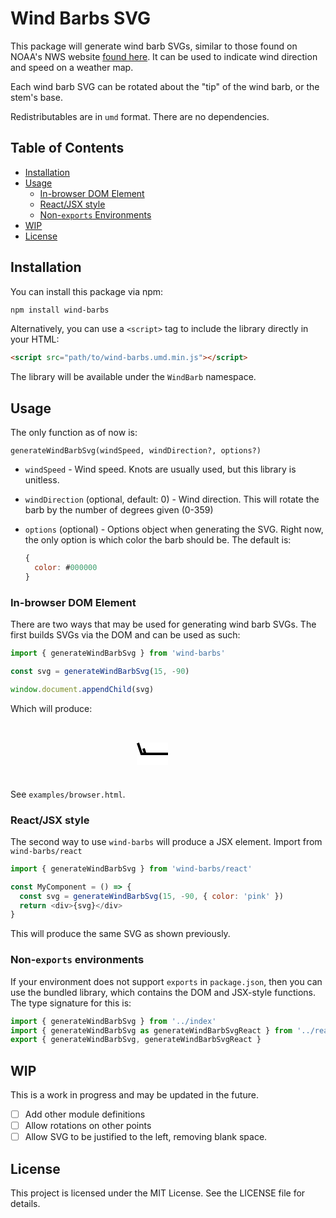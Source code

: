 # Wind Barbs SVG

This package will generate wind barb SVGs, similar to those found
on NOAA's NWS website [found here](https://www.weather.gov/hfo/windbarbinfo). It can be used to indicate wind direction and speed on a weather map.

Each wind barb SVG can be rotated about the "tip" of the wind barb, or the stem's base.

Redistributables are in `umd` format. There are no dependencies.

## Table of Contents

- [Installation](#installation)
- [Usage](#usage)
  - [In-browser DOM Element](#in-browser-dom-element)
  - [React/JSX style](#reactjsx-style)
  - [Non-`exports` Environments](#non-exports-environments)
- [WIP](#wip)
- [License](#license)

## Installation

You can install this package via npm:

```bash
npm install wind-barbs
```

Alternatively, you can use a `<script>` tag to include the library directly in your HTML:

```html
<script src="path/to/wind-barbs.umd.min.js"></script>
```

The library will be available under the `WindBarb` namespace.

## Usage

The only function as of now is:

`generateWindBarbSvg(windSpeed, windDirection?, options?)`

- `windSpeed` - Wind speed. Knots are usually used, but this library is unitless.
- `windDirection` (optional, default: 0) - Wind direction. This will rotate the barb by the number of degrees given (0-359)
- `options` (optional) - Options object when generating the SVG. Right now, the only option is which color the barb should be. The default is:

  ```javascript
  {
    color: #000000
  }
  ```

### In-browser DOM Element

There are two ways that may be used for generating wind barb SVGs. The first builds SVGs via the DOM and can be used as such:

```javascript
import { generateWindBarbSvg } from 'wind-barbs'

const svg = generateWindBarbSvg(15, -90)

window.document.appendChild(svg)
```

Which will produce:

<div style="display:flex;justify-content:center;margin-bottom:4em;">
<svg viewBox="0 0 18 25" xmlns="http://www.w3.org/2000/svg" style="transform: rotate(-90deg); transform-origin: center bottom; height: 50px;background-color:white"><polyline points="9,25 9,3.9 17.7,0.95" fill="none" stroke="black" stroke-width="2"></polyline><line x1="9" y1="6.85" x2="13.35" y2="5.3999999999999995" stroke="black" stroke-width="2"></line></svg>
</div>

See `examples/browser.html`.

### React/JSX style

The second way to use `wind-barbs` will produce a JSX element. Import from `wind-barbs/react`

```javascript
import { generateWindBarbSvg } from 'wind-barbs/react'

const MyComponent = () => {
  const svg = generateWindBarbSvg(15, -90, { color: 'pink' })
  return <div>{svg}</div>
}
```

This will produce the same SVG as shown previously.

### Non-`exports` environments

If your environment does not support `exports` in `package.json`, then you can use the bundled library, which contains the DOM and JSX-style functions. The type signature for this is:

```typescript
import { generateWindBarbSvg } from '../index'
import { generateWindBarbSvg as generateWindBarbSvgReact } from '../react/index'
export { generateWindBarbSvg, generateWindBarbSvgReact }
```

## WIP

This is a work in progress and may be updated in the future.

- [ ] Add other module definitions
- [ ] Allow rotations on other points
- [ ] Allow SVG to be justified to the left, removing blank space.

## License

This project is licensed under the MIT License. See the LICENSE file for details.
